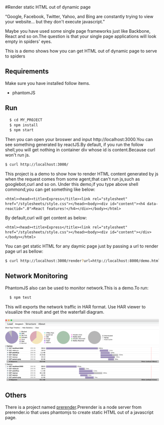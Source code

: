 #Render static HTML out of dynamic page

“Google, Facebook, Twitter, Yahoo, and Bing are constantly trying to view your website... but they don't execute javascript.”

Maybe you have used some single page frameworks just like Backbone, React and so on.The question is that your single page applications will look empty in spiders' eyes.

This is a demo shows how you can get HTML out of dynamic page to serve to spiders

## Requirements
Make sure you have installed follow items.

* phantomJS

## Run

``` sh
  $ cd MY_PROJECT
  $ npm install
  $ npm start
```

Then you can open your broswer and input http://localhost:3000.You can see something generated by reactJS.By default, if you run the follow shell,you will get nothing in container div whose id is content.Because curl won't run js.

```sh
$ curl http://localhost:3000/
```

This project is a demo to show how to render HTML content generated by js when the request comes from some agent,that can't run js,such as googlebot,curl and so on.
Under this demo,if you type above shell commond,you can get something like below:

```
<html><head><title>Express</title><link rel="stylesheet" href="/stylesheets/style.css"></head><body><div id="content"><h4 data-reactid=".0">React features!</h4></div></body></html>
```

By default,curl will get content as below:

```
<html><head><title>Express</title><link rel="stylesheet" href="/stylesheets/style.css"></head><body><div id="content"></div></body></html>
```


You can get static HTML for any daymic page just by passing a url to render page url as bellow:

```sh
$ curl http://localhost:3000/render?url=http://localhost:8000/demo.html
```


## Network Monitoring

PhantomJS also can be used to monitor network.This is a demo.To run:

``` sh
  $ npm test
```

This will exports the network traffic in HAR format. Use HAR viewer to visualize the result and get the waterfall diagram.

![network monitoring](./public/images/network.png)

## Others

There is a project named [prerender](https://github.com/prerender/prerender).Prerender is a node server from prerender.io that uses phantomjs to create static HTML out of a javascript page.
